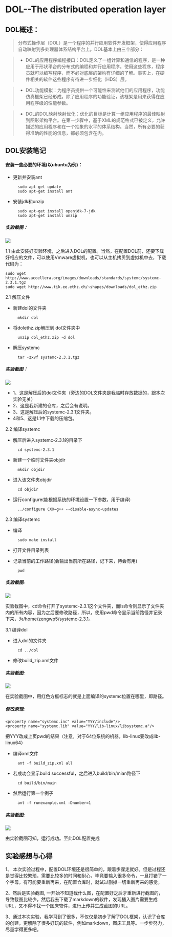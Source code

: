 # DOL--The distributed operation layer

## DOL概述：
> 分布式操作层（DOL）是一个程序的并行应用软件开发框架，使得应用程序自动映射到多处理器体系结构平台上。DOL基本上由三个部分：

>* DOL的应用程序编程接口：DOL定义了一组计算和通信的程序，是一种应用于形状平台的分布式的编程和并行应用程序。使用这些程序，程序员就可以编写程序，而不必对底层的架构有详细的了解。事实上，在硬件相关的软件这些程序有待进一步细化（HDS）层。

>* DOL功能模拟：为程序员提供一个可能性来测试他们的应用程序，功能仿真框架已经形成。除了应用程序的功能验证，该框架是用来获得在应用程序级的性能参数。

>* DOL的DOL映射映射优化：优化的目标是计算一组应用程序的最佳映射到图形架构平台。在第一步骤中，基于XML的规范格式已被定义，允许描述的应用程序和在一个抽象的水平的体系结构。当然，所有必要的获得准确的性能的信息，都必须包含在内。

## DOL安装笔记

#### 安装一些必要的环境(以ubuntu为例)：

* 更新并安装ant

        sudo apt-get update
        sudo apt-get install ant
        
* 安装jdk和unzip

 	    sudo apt-get install openjdk-7-jdk
	    sudo apt-get install unzip
	   
##### 实验截图：
![](http://p1.bqimg.com/4851/ff200aa451098543.jpg)

1.1 由此安装好实验环境，之后进入DOL的配置。当然，在配置DOL前，还要下载好相应的文件，可以使用Vmware虚拟机，也可以从主机拷贝到虚拟机中去，下载代码为：
    
    sudo wget http://www.accellera.org/images/downloads/standards/systemc/systemc-2.3.1.tgz
    sudo wget http://www.tik.ee.ethz.ch/~shapes/downloads/dol_ethz.zip

2.1 解压文件

* 新建dol的文件夹 

        mkdir dol
    
* 将dolethz.zip解压到 dol文件夹中
	   
        unzip dol_ethz.zip -d dol

* 解压systemc
	    
        tar -zxvf systemc-2.3.1.tgz

##### 实验截图：
![](http://p1.bqimg.com/4851/7876735cfb3009ef.jpg)

* 1、这是解压后的dol文件夹（旁边的DOL文件夹是我临时存放数据的，跟本次实验无关）
* 2、这是我新建的仓库，之后会有说明。
* 3、这是解压后的systemc-2.3.1文件夹。
* 4和5、这是1.1中下载的压缩包。

2.2 编译systemc

* 解压后进入systemc-2.3.1的目录下

	    cd systemc-2.3.1
 	
* 新建一个临时文件夹objdir

	    mkdir objdir
	
* 进入该文件夹objdir

	    cd objdir
	
* 运行configure(能根据系统的环境设置一下参数，用于编译)

	    ../configure CXX=g++ --disable-async-updates

2.3 编译systemc
* 编译
    
        sudo make install

* 打开文件目录列表
* 记录当前的工作路径(会输出当前所在路径，记下来，待会有用)

        pwd

##### 实验截图:
![](http://p1.bpimg.com/4851/91ce151473a7589e.jpg)

实验截图中，cd命令打开了systemc-2.3.1这个文件夹，而ls命令则显示了文件夹内的所有内容，因为之后要修改路径，所以，使用pwd命令显示当前路径并记录下来，为/home/zengwp5/systemc-2.3.1。

3.1 编译dol

* 进入dol的文件夹

    	cd ../dol
    	
* 修改build_zip.xml文件

##### 实验截图:
![](http://p1.bqimg.com/4851/bad56499d389ddc0.jpg)

在实验截图中，用红色方框标志的就是上面编译的systemc位置在哪里，即路径。

##### 修改原理:

    <property name="systemc.inc" value="YYY/include"/>
    <property name="systemc.lib" value="YYY/lib-linux/libsystemc.a"/>
把YYY改成上页pwd的结果（注意，对于64位系统的机器，lib-linux要改成lib-linux64）

* 编译xml文件 

    	ant -f build_zip.xml all
    	
* 若成功会显示build successful，之后进入build/bin/mian路径下

    	cd build/bin/main
    	
* 然后运行第一个例子

    	ant -f runexample.xml -Dnumber=1
    
##### 实验截图:
![](http://p1.bqimg.com/4851/d3a54146441d5242.jpg)

由实验截图可知，运行成功。至此DOL配置完成

## 实验感想与心得
1、 本次实验过程中，配置DOL环境还是很简单的，跟着步骤走就好。但是过程还是觉得比较繁琐，需要比较多的时间和耐心，毕竟要输入很多命令，一旦打错了一个字母，有可能要重新再来，在配置仓库时，就试过删掉一切重新再来的感觉。

2、然后是实验截图, 一开始不知道截什么图，在配置好之后才重新进行截图的，导致截图比较少，然后我去下载了markdown的软件，发现插入图片需要生成URL，又不得不找一个图床软件，进行上传并生成截图的URL。

3、通过本次实验，我学习到了很多，不仅仅是初步了解了DOL框架，认识了仓库的创建，更解除了很多好玩的软件，例如markdown，图床工具等。一步步努力，尽量学得更多吧。
